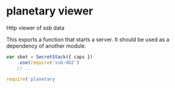 # planetary viewer

Http viewer of ssb data

This exports a function that starts a server. It should be used as a dependency of another module.

```js
var sbot = SecretStack({ caps })
    .use(require('ssb-db2')
    // ...

require('planetary
```

